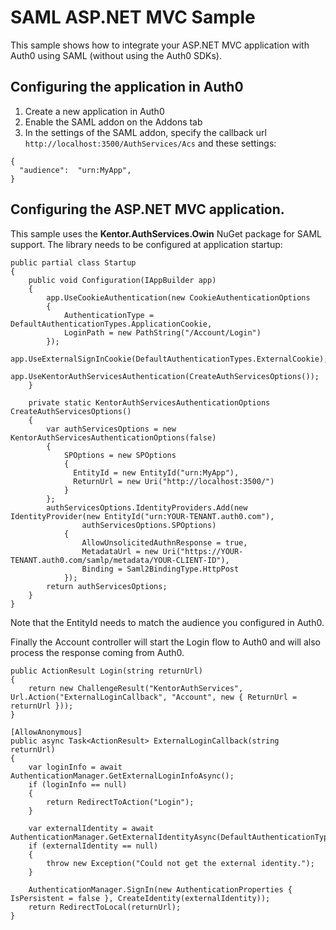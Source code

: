 # SAML ASP.NET MVC Sample

This sample shows how to integrate your ASP.NET MVC application with Auth0 using SAML (without using the Auth0 SDKs). 

## Configuring the application in Auth0

1. Create a new application in Auth0
2. Enable the SAML addon on the Addons tab
3. In the settings of the SAML addon, specify the callback url `http://localhost:3500/AuthServices/Acs` and these settings:
```
{
  "audience":  "urn:MyApp",
}
```

## Configuring the ASP.NET MVC application. 

This sample uses the **Kentor.AuthServices.Owin** NuGet package for SAML support. The library needs to be configured at application startup:

```
public partial class Startup
{
    public void Configuration(IAppBuilder app)
    {
        app.UseCookieAuthentication(new CookieAuthenticationOptions
        {
            AuthenticationType = DefaultAuthenticationTypes.ApplicationCookie,
            LoginPath = new PathString("/Account/Login")
        });
        app.UseExternalSignInCookie(DefaultAuthenticationTypes.ExternalCookie);
        app.UseKentorAuthServicesAuthentication(CreateAuthServicesOptions());
    }

    private static KentorAuthServicesAuthenticationOptions CreateAuthServicesOptions()
    {
        var authServicesOptions = new KentorAuthServicesAuthenticationOptions(false)
        {
            SPOptions = new SPOptions 
            { 
              EntityId = new EntityId("urn:MyApp"), 
              ReturnUrl = new Uri("http://localhost:3500/") 
            }
        };
        authServicesOptions.IdentityProviders.Add(new IdentityProvider(new EntityId("urn:YOUR-TENANT.auth0.com"), 
                authServicesOptions.SPOptions)
            {
                AllowUnsolicitedAuthnResponse = true,
                MetadataUrl = new Uri("https://YOUR-TENANT.auth0.com/samlp/metadata/YOUR-CLIENT-ID"),
                Binding = Saml2BindingType.HttpPost
            });
        return authServicesOptions;
    }
}
```

Note that the EntityId needs to match the audience you configured in Auth0.

Finally the Account controller will start the Login flow to Auth0 and will also process the response coming from Auth0.

```
public ActionResult Login(string returnUrl)
{
    return new ChallengeResult("KentorAuthServices", Url.Action("ExternalLoginCallback", "Account", new { ReturnUrl = returnUrl }));
}

[AllowAnonymous]
public async Task<ActionResult> ExternalLoginCallback(string returnUrl)
{
    var loginInfo = await AuthenticationManager.GetExternalLoginInfoAsync();
    if (loginInfo == null)
    {
        return RedirectToAction("Login");
    }

    var externalIdentity = await AuthenticationManager.GetExternalIdentityAsync(DefaultAuthenticationTypes.ExternalCookie);
    if (externalIdentity == null)
    {
        throw new Exception("Could not get the external identity.");
    }

    AuthenticationManager.SignIn(new AuthenticationProperties { IsPersistent = false }, CreateIdentity(externalIdentity));
    return RedirectToLocal(returnUrl);
}
```
